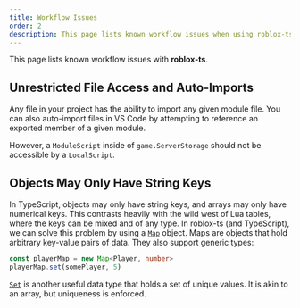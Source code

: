```yaml
---
title: Workflow Issues
order: 2
description: This page lists known workflow issues when using roblox-ts.
---
```


This page lists known workflow issues with **roblox-ts**.

## Unrestricted File Access and Auto-Imports
Any file in your project has the ability to import any given module file. You can also auto-import files in VS Code by attempting to reference an exported member of a given module.

However, a `ModuleScript` inside of `game.ServerStorage` should not be accessible by a `LocalScript`.

## Objects May Only Have String Keys
In TypeScript, objects may only have string keys, and arrays may only have numerical keys. This contrasts heavily with the wild west of Lua tables, where the keys can be mixed and of any type. In roblox-ts (and TypeScript), we can solve this problem by using a [`Map`](https://developer.mozilla.org/en-US/docs/Web/JavaScript/Reference/Global_Objects/Map) object. Maps are objects that hold arbitrary key-value pairs of data. They also support generic types:

```ts
const playerMap = new Map<Player, number>
playerMap.set(somePlayer, 5)
```

[`Set`](https://developer.mozilla.org/en-US/docs/Web/JavaScript/Reference/Global_Objects/Set) is another useful data type that holds a set of unique values. It is akin to an array, but uniqueness is enforced.